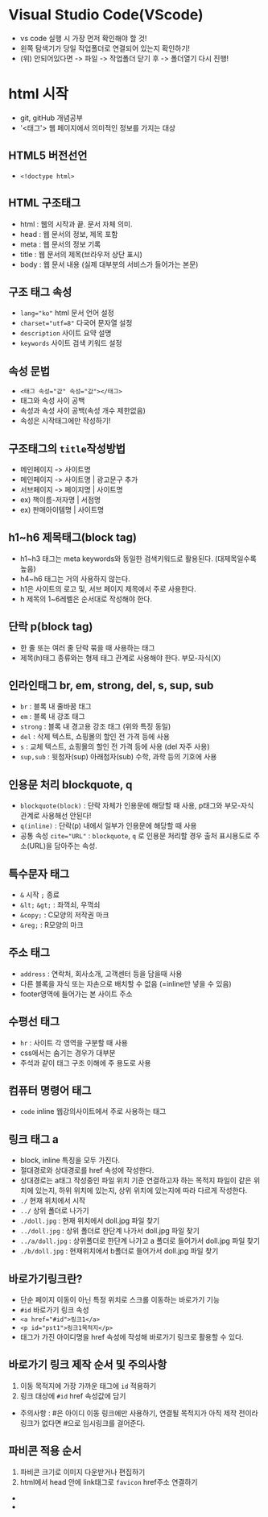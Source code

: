 # Visual Studio Code(VScode)
* vs code 실행 시 가장 먼저 확인해야 할 것!
* 왼쪽 탐색기가 당일 작업폴더로 연결되어 있는지 확인하기!
* (위) 안되어있다면 -> 파일 -> 작업폴더 닫기 후 -> 폴더열기 다시 진행!
# html 시작
* git, gitHub 개념공부
* '<태그'> 웹 페이지에서 의미적인 정보를 가지는 대상
## HTML5 버전선언
* `<!doctype html>`
## HTML 구조태그
* html : 웹의 시작과 끝. 문서 자체 의미.
* head : 웹 문서의 정보, 제목 포함
* meta : 웹 문서의 정보 기록
* title : 웹 문서의 제목(브라우저 상단 표시)
* body : 웹 문서 내용 (실제 대부분의 서비스가 들어가는 본문)
## 구조 태그 속성
* `lang="ko"` html 문서 언어 설정
* `charset="utf=8"` 다국어 문자열 설정
* `description` 사이트 요약 설명
* `keywords` 사이트 검색 키워드 설정
## 속성 문법
* `<태그 속성="값" 속성="값"></태그>`
* 태그와 속성 사이 공백
* 속성과 속성 사이 공백(속성 개수 제한없음)
* 속성은 시작태그에만 작성하기!
## 구조태그의 `title`작성방법
* 메인페이지 -> 사이트명
* 메인페이지 -> 사이트명 | 광고문구 추가
* 서브페이지 -> 페이지명 | 사이트명
* ex) 책이름-저자명 | 서점명
* ex) 판매아이템명 | 사이트명
## h1~h6 제목태그(block tag)
* h1~h3 태그는 meta keywords와 동일한 검색키워드로 활용된다. (대제목일수록 높음)
* h4~h6 태그는 거의 사용하지 않는다.
* h1은 사이트의 로고 및, 서브 페이지 제목에서 주로 사용한다.
* h 제목의 1~6레벨은 순서대로 작성해야 한다.
## 단락 p(block tag)
* 한 줄 또는 여러 줄 단락 묶을 때 사용하는 태그
* 제목(h)태그 종류와는 형제 태그 관계로 사용해야 한다. 부모-자식(X)
## 인라인태그 br, em, strong, del, s, sup, sub
* `br` : 블록 내 줄바꿈 태그
* `em` : 블록 내 강조 태그
* `strong` : 블록 내 경고용 강조 태그 (위와 특징 동일)
* `del` : 삭제 텍스트, 쇼핑몰의 할인 전 가격 등에 사용
* `s` : 교체 텍스트, 쇼핑몰의 할인 전 가격 등에 사용 (del 자주 사용)
* `sup,sub` : 윗첨자(sup) 아래첨자(sub) 수학, 과학 등의 기호에 사용
## 인용문 처리 blockquote, q
* `blockquote(block)` : 단락 자체가 인용문에 해당할 때 사용, p태그와 부모-자식 관계로 사용해선 안된다!
* `q(inline)` : 단락(p) 내에서 일부가 인용문에 해당할 때 사용
* 공통 속성 `cite="URL"` : `blockquote`, `q` 로 인용문 처리할 경우 출처 표시용도로 주소(URL)을 담아주는 속성.
## 특수문자 태그
* `&` 시작 `;` 종료
* `&lt;` `&gt;` : 좌꺽쇠, 우꺽쇠
* `&copy;` : C모양의 저작권 마크
* `&reg;` : R모양의 마크
## 주소 태그
* `address` : 연락처, 회사소개, 고객센터 등을 담을때 사용
* 다른 블록을 자식 또는 자손으로 배치할 수 없음 (=inline만 넣을 수 있음)
* footer영역에 들어가는 본 사이트 주소
## 수평선 태그
* `hr` : 사이트 각 영역을 구분할 때 사용
* css에서는 숨기는 경우가 대부분
* 주석과 같이 태그 구조 이해에 주 용도로 사용
## 컴퓨터 명령어 태그
* `code` inline 웹강의사이트에서 주로 사용하는 태그
## 링크 태그 a
* block, inline 특징을 모두 가진다.
* 절대경로와 상대경로를 href 속성에 작성한다.
* 상대경로는 a태그 작성중인 파일 위치 기준 연결하고자 하는 목적지 파일이 같은 위치에 있는지, 하위 위치에 있는지, 상위 위치에 있는지에 따라 다르게 작성한다.
* `./` 현재 위치에서 시작
* `../` 상위 폴더로 나가기
* `./doll.jpg` : 현재 위치에서 doll.jpg 파일 찾기
* `../doll.jpg` : 상위 폴더로 한단계 나가서 doll.jpg 파일 찾기
* `../a/doll.jpg` : 상위폴더로 한단계 나가고 a 폴더로 들어가서 doll.jpg 파일 찾기
* `./b/doll.jpg` : 현재위치에서 b폴더로 들어가서 doll.jpg 파일 찾기
## 바로가기링크란?
* 단순 페이지 이동이 아닌 특정 위치로 스크롤 이동하는 바로가기 기능
* `#id` 바로가기 링크 속성
* `<a href="#id">링크1</a>`
* `<p id="pst1">링크1목적지</p>`
* 태그가 가진 아이디명을 href 속성에 작성해 바로가기 링크로 활용할 수 있다.
## 바로가기 링크 제작 순서 및 주의사항
1. 이동 목적지에 가장 가까운 태그에 `id` 적용하기
2. 링크 대상에 `#id` href 속성값에 담기
* 주의사항 : #은 아이디 이동 링크에만 사용하기, 연결될 목적지가 아직 제작 전이라 링크가 없다면 #으로 임시링크를 걸어준다.
## 파비콘 적용 순서
1. 파비콘 크기로 이미지 다운받거나 편집하기
2. html에서 head 안에 link태그로 `favicon` href주소 연결하기
* <link rel="shortcut icon" href="파비콘.ico 경로" type="image/x-icon">
* <link rel="icon" href="파비콘.ico 경로" type="image/x-icon">